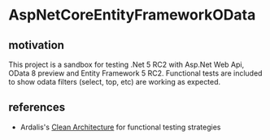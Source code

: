 # AspNetCoreEntityFrameworkOData

## motivation

This project is a sandbox for testing .Net 5 RC2 with Asp.Net Web Api, OData 8 preview and Entity Framework 5 RC2. Functional tests are included to show odata filters (select, top, etc) are working as expected.

## references

- Ardalis's [Clean Architecture](https://github.com/ardalis/CleanArchitecture/tree/master/tests/CleanArchitecture.FunctionalTests) for functional testing strategies
